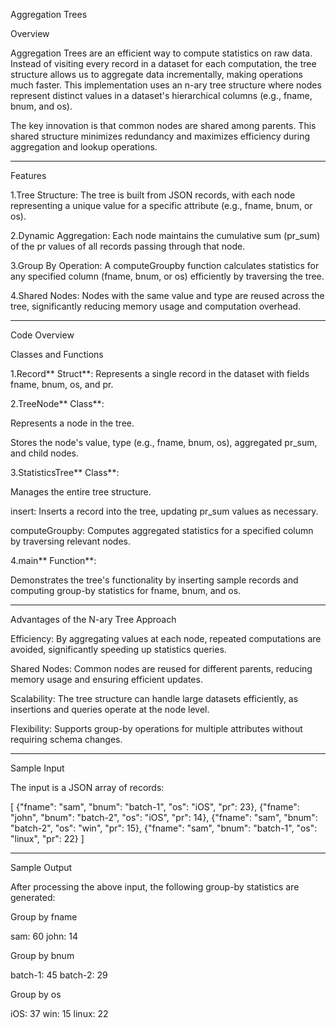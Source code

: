 Aggregation Trees

Overview

Aggregation Trees are an efficient way to compute statistics on raw data. Instead of visiting every record in a dataset for each computation, the tree structure allows us to aggregate data incrementally, making operations much faster. This implementation uses an n-ary tree structure where nodes represent distinct values in a dataset's hierarchical columns (e.g., fname, bnum, and os).

The key innovation is that common nodes are shared among parents. This shared structure minimizes redundancy and maximizes efficiency during aggregation and lookup operations.

----------------------------------------------------------------------------------------------------------------------------------------------------------------

Features

1.Tree Structure: The tree is built from JSON records, with each node representing a unique value for a specific attribute (e.g., fname, bnum, or os).

2.Dynamic Aggregation: Each node maintains the cumulative sum (pr_sum) of the pr values of all records passing through that node.

3.Group By Operation: A computeGroupby function calculates statistics for any specified column (fname, bnum, or os) efficiently by traversing the tree.

4.Shared Nodes: Nodes with the same value and type are reused across the tree, significantly reducing memory usage and computation overhead.


-----------------------------------------------------------------------------------------------------------------------------------------------------------------


Code Overview

Classes and Functions

1.Record** Struct**:
Represents a single record in the dataset with fields fname, bnum, os, and pr.

2.TreeNode** Class**:

Represents a node in the tree.

Stores the node's value, type (e.g., fname, bnum, os), aggregated pr_sum, and child nodes.

3.StatisticsTree** Class**:

Manages the entire tree structure.

insert: Inserts a record into the tree, updating pr_sum values as necessary.

computeGroupby: Computes aggregated statistics for a specified column by traversing relevant nodes.

4.main** Function**:

Demonstrates the tree's functionality by inserting sample records and computing group-by statistics for fname, bnum, and os.


----------------------------------------------------------------------------------------------------------------------------------------------------------------


Advantages of the N-ary Tree Approach

Efficiency: By aggregating values at each node, repeated computations are avoided, significantly speeding up statistics queries.

Shared Nodes: Common nodes are reused for different parents, reducing memory usage and ensuring efficient updates.

Scalability: The tree structure can handle large datasets efficiently, as insertions and queries operate at the node level.

Flexibility: Supports group-by operations for multiple attributes without requiring schema changes.


-----------------------------------------------------------------------------------------------------------------------------------------------------------------


Sample Input

The input is a JSON array of records:

[
    {"fname": "sam", "bnum": "batch-1", "os": "iOS", "pr": 23},
    {"fname": "john", "bnum": "batch-2", "os": "iOS", "pr": 14},
    {"fname": "sam", "bnum": "batch-2", "os": "win", "pr": 15},
    {"fname": "sam", "bnum": "batch-1", "os": "linux", "pr": 22}
]


-----------------------------------------------------------------------------------------------------------------------------------------------------------------------


Sample Output

After processing the above input, the following group-by statistics are generated:

Group by fname

sam: 60
john: 14

Group by bnum

batch-1: 45
batch-2: 29

Group by os

iOS: 37
win: 15
linux: 22
